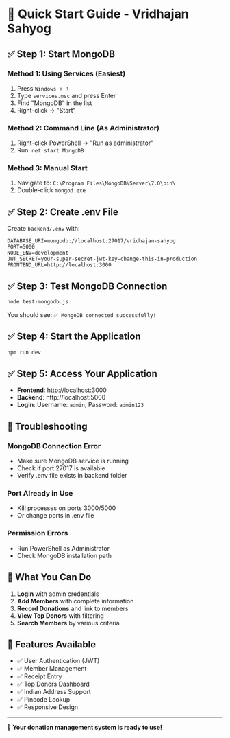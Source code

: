 # 🚀 Quick Start Guide - Vridhajan Sahyog

## ✅ **Step 1: Start MongoDB**

### **Method 1: Using Services (Easiest)**
1. Press `Windows + R`
2. Type `services.msc` and press Enter
3. Find "MongoDB" in the list
4. Right-click → "Start"

### **Method 2: Command Line (As Administrator)**
1. Right-click PowerShell → "Run as administrator"
2. Run: `net start MongoDB`

### **Method 3: Manual Start**
1. Navigate to: `C:\Program Files\MongoDB\Server\7.0\bin\`
2. Double-click `mongod.exe`

## ✅ **Step 2: Create .env File**

Create `backend/.env` with:
```env
DATABASE_URI=mongodb://localhost:27017/vridhajan-sahyog
PORT=5000
NODE_ENV=development
JWT_SECRET=your-super-secret-jwt-key-change-this-in-production
FRONTEND_URL=http://localhost:3000
```

## ✅ **Step 3: Test MongoDB Connection**

```bash
node test-mongodb.js
```

You should see: `✅ MongoDB connected successfully!`

## ✅ **Step 4: Start the Application**

```bash
npm run dev
```

## ✅ **Step 5: Access Your Application**

- **Frontend**: http://localhost:3000
- **Backend**: http://localhost:5000
- **Login**: Username: `admin`, Password: `admin123`

## 🔧 **Troubleshooting**

### **MongoDB Connection Error**
- Make sure MongoDB service is running
- Check if port 27017 is available
- Verify .env file exists in backend folder

### **Port Already in Use**
- Kill processes on ports 3000/5000
- Or change ports in .env file

### **Permission Errors**
- Run PowerShell as Administrator
- Check MongoDB installation path

## 🎯 **What You Can Do**

1. **Login** with admin credentials
2. **Add Members** with complete information
3. **Record Donations** and link to members
4. **View Top Donors** with filtering
5. **Search Members** by various criteria

## 📱 **Features Available**

- ✅ User Authentication (JWT)
- ✅ Member Management
- ✅ Receipt Entry
- ✅ Top Donors Dashboard
- ✅ Indian Address Support
- ✅ Pincode Lookup
- ✅ Responsive Design

---

**🎉 Your donation management system is ready to use!**
